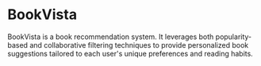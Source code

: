 # BookVista
BookVista is a book recommendation system. It leverages both popularity-based and collaborative filtering techniques to provide personalized book suggestions tailored to each user's unique preferences and reading habits.
